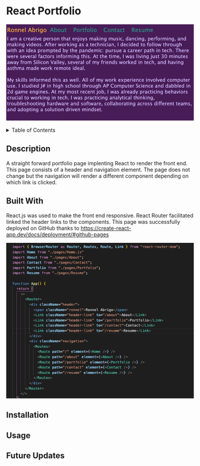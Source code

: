 # React Portfolio

![screenshot of my react porfolio](./src/screenshots/readme1.png)

<details>
<summary>Table of Contents</summary>
  <ol>
    <li><a href="#description">Description</a></li>
    <li><a href="#built-with">Built With</a></li>
    <li><a href="#installation">Installation</a></li>
    <li><a href="#usage">Usage</a></li>
    <li><a href="#future-updates">Future Updates</a></li>
  </ol>
</details>

## Description
A straight forward portfolio page implenting React to render the front end. This page consists of a header and navigation element. The page does not change but the navigation will render a different component depending on which link is clicked.

## Built With
React.js was used to make the front end responsive. React Router facilitated linked the header links to the components. This page was successfully deployed on GitHub thanks to https://create-react-app.dev/docs/deployment/#github-pages

![screenshot of react router being used in my code](./src/screenshots/readme-code.png)

## Installation

## Usage

## Future Updates